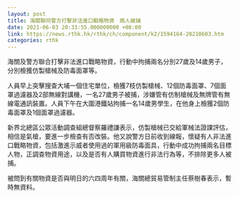 ```yaml
---
layout: post
title: 海關聯同警方打擊非法進口戰略物資　兩人被捕
date: 2021-06-03 20:33:55.000000000 +08:00
link: https://news.rthk.hk/rthk/ch/component/k2/1594164-20210603.htm
categories: rthk
---
```


海關及警方聯合打擊非法進口戰略物資，行動中拘捕兩名分別27歲及14歲男子，分別檢獲仿製槍械及防毒面罩等。

人員早上突擊搜查大埔一個住宅單位，檢獲7枝仿製槍械、12個防毒面罩、7個面罩過濾器及2部無線對講機，一名27歲男子被捕，涉嫌管有仿制槍械及無牌管有無線電通訊裝置。人員下午在大圍港鐵站拘捕一名14歲男學生，在他身上檢獲2個防毒面罩及1個面罩過濾器。

新界北總區公眾活動調查組總督察羅禮謙表示，仿製槍械已交給軍械法證課評估，相信是氣槍，要進一步檢查有否改裝。他又說警方日前收到線報，懷疑有人非法進口戰略物資，包括激進示威者使用過的軍用級防毒面具，行動中成功拘捕兩名目標人物，正調查物資用途，以及是否有人購買物資進行非法行為等，不排除更多人被捕。

被問到有關物資是否與明日的六四周年有關，海關總貿易管制主任蔡樹春表示，暫時無資料。
